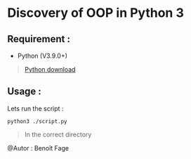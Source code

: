 # Discovery of OOP in Python 3

## Requirement :

- Python (V3.9.0+)

> [Python download](https://www.python.org/downloads/)

## Usage : 

Lets run the script :
```
python3 ./script.py
```
> In the correct directory

@Autor : Benoît Fage